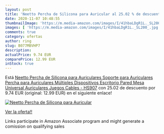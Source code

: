 ```yaml
---
layout: post
title: 'Neetto Percha de Silicona para Auricular al 25.02 % de descuento'
date: 2020-11-07 10:48:55
thumbnailImage: 'https://m.media-amazon.com/images/I/41hbaLDgR1L._SL200_.jpg'
images: [ 'https://m.media-amazon.com/images/I/41hbaLDgR1L._SL200_.jpg' ]
comments: true
category: ofertas
author: ring
slug: B077MBVHP7
description:
actualPrice: 9.74 EUR
comparePrice: 12.99 EUR
inStock: true
---
```


Está [Neetto Percha de Silicona para Auriculares  Soporte para Auriculares  Percha para Auriculares  Múltiples Dispositivos  Escritorio  Pared  Mesa  Universal  Auriculares Juegos  Cables - HS907](https://www.amazon.es/dp/B077MBVHP7/?tag=tolees-21) con 25.02 de descuento por 9.74 EUR (original: 12.99 EUR) en el siguiente enlace!

[![Neetto Percha de Silicona para Auricular](https://m.media-amazon.com/images/I/41hbaLDgR1L._SL200_.jpg)](https://www.amazon.es/dp/B077MBVHP7/?tag=tolees-21)

[Ver la oferta!!](https://www.amazon.es/dp/B077MBVHP7/?tag=tolees-21)

Links participate in Amazon Associate program and might generate a comission on qualifying sales


